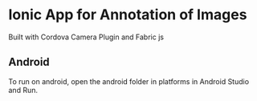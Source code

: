 # Ionic App for Annotation of Images
Built with Cordova Camera Plugin and Fabric js

## Android 
To run on android, open the android folder in platforms in Android Studio and Run. 


